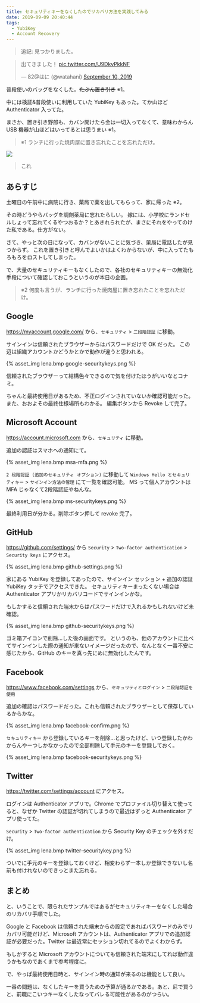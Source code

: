 ```yaml
---
title: セキュリティキーをなくしたのでリカバリ方法を実践してみる
date: 2019-09-09 20:40:44
tags:
  - YubiKey
  - Account Recovery
---
```


> 追記: 見つかりました。

<blockquote class="twitter-tweet"><p lang="ja" dir="ltr">出てきました！ <a href="https://t.co/U9DkvPkkNF">pic.twitter.com/U9DkvPkkNF</a></p>&mdash; 82@はに (@watahani) <a href="https://twitter.com/watahani/status/1171410293634715648?ref_src=twsrc%5Etfw">September 10, 2019</a></blockquote> <script async src="https://platform.twitter.com/widgets.js" charset="utf-8"></script>

普段使いのバッグをなくした。~~たぶん置き引き~~ ※1。

中には検証&普段使いに利用していた YubiKey もあった。てか山ほど Authenticator 入ってた。

まさか、置き引き野郎も、カバン開けたら金は一切入ってなくて、意味わからん USB 機器が山ほどはいってるとは思うまい ※1。

> ※1 ランチに行った焼肉屋に置き忘れたことを忘れただけ。

<!-- more -->

![](https://blog.haniyama.com/2019/02/04/job-change/keys.jpg)
> これ

## あらすじ

土曜日の午前中に病院に行き、薬局で薬を出してもらって、家に帰った ※2。

その時どうやらバッグを調剤薬局に忘れたらしい。
嫁には、小学校にランドセルしょって忘れてくるやつおるか？とあきれられたが、まさにそれをやってのけた私である。仕方がない。

さて、やっと次の日になって、カバンがないことに気づき、薬局に電話したが見つからず。
これを置き引きと呼んでよいかはよくわからないが、中に入ってたもろもろをロストしてしまった。

で、大量のセキュリティキーもなくしたので、各社のセキュリティキーの無効化手段について確認しておこうというのが本日の企画。

> ※2 何度も言うが、ランチに行った焼肉屋に置き忘れたことを忘れただけ。

## Google

https://myaccount.google.com/ から、`セキュリティ` > `二段階認証` に移動。

サインインは信頼されたブラウザーからはパスワードだけで OK だった。
この辺は組織アカウントかどうかとかで動作が違うと思われる。

{% asset_img lena.bmp google-securitykeys.png %}

信頼されたブラウザーって結構色々できるので気を付けたほうがいいなとコナミ。

ちゃんと最終使用日があるため、不正ログインされていないか確認可能だった。また、おおよその最終仕様場所もわかる。
編集ボタンから Revoke して完了。

## Microsoft Account

https://account.microsoft.com から、`セキュリティ` に移動。

追加の認証はスマホへの通知にて。

{% asset_img lena.bmp msa-mfa.png %}

 `2 段階認証 (追加のセキュリティ オプション)` に移動して `Windows Hello とセキュリティキー` > `サインイン方法の管理` にて一覧を確認可能。
MS って個人アカウントは MFA じゃなくて2段階認証やねんな。

{% asset_img lena.bmp ms-securitykeys.png %}

最終利用日が分かる。削除ボタン押して revoke 完了。

## GitHub

https://github.com/settings/ から `Security` > `Two-factor authentication` > `Security keys` にアクセス。

{% asset_img lena.bmp github-settings.png %}

家にある YubiKey を登録してあったので、サインイン セッション + 追加の認証 YubiKey タッチでアクセスできた。
セキュリティキーまったくない場合は Authenticator アプリかリカバリコードでサインインかな。

もしかすると信頼された端末からはパスワードだけで入れるかもしれないけど未確認。

{% asset_img lena.bmp github-securitykeys.png %}

ゴミ箱アイコンで削除…した後の画面です。
というのも、他のアカウントに比べてサインインした際の通知が来ないイメージだったので、なんとなく一番不安に感じたから、GitHub のキーを真っ先にめに無効化したんです。

## Facebook

https://www.facebook.com/settings から、`セキュリティとログイン` > `二段階認証を使用`

追加の確認はパスワードだった。これも信頼されたブラウザーとして保存しているからかな。

{% asset_img lena.bmp facebook-confirm.png %}

`セキュリティキー` から登録しているキーを削除…と思ったけど、いつ登録したかわからんやーつしかなかったので全部削除して手元のキーを登録しておく。

{% asset_img lena.bmp facebook-securitykeys.png %}

## Twitter

https://twitter.com/settings/account にアクセス。

ログインは Authenticator アプリで。Chrome でプロファイル切り替えて使ってると、なぜか Twitter の認証が切れてしまうので最近はずっと Authenticator アプリ使ってた。

`Security` > `Two-factor authentication` から Security Key のチェックを外すだけ。

{% asset_img lena.bmp twitter-securitykey.png %}

ついでに手元のキーを登録しておくけど、相変わらず一本しか登録できないし名前も付けれないのできっとまた忘れる。

## まとめ

と、いうことで、限られたサンプルではあるがセキュリティキーをなくした場合のリカバリ手順でした。

Google と Facebook は信頼された端末からの設定であればパスワードのみでリカバリ可能だけど、Microsoft アカウントは、Authenticator アプリでの追加認証が必要だった。Twitter は最近常にセッション切れてるのでよくわからず。

もしかすると Microsoft アカウントについても信頼された端末にしてれば動作違うかもなのであくまで参考程度に。

で、やっぱ最終使用日時と、サインイン時の通知が来るのは機能として良い。

一番の問題は、なくしたキーを買うための予算が通るかである。あと、尼で買うと、前職にこいつキーなくしたなってバレる可能性があるのがつらい。
